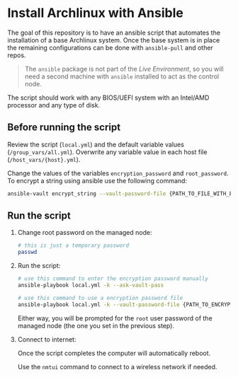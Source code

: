 # Install Archlinux with Ansible

The goal of this repository is to have an ansible script that automates the installation of a base Archlinux system. Once the base system is in place the remaining configurations can be done with `ansible-pull` and other repos.

> The `ansible` package is not part of the *Live Environment*, so you will need a second machine with `ansible` installed to act as the control node.

The script should work with any BIOS/UEFI system with an Intel/AMD processor and any type of disk.


## Before running the script

Review the script (`local.yml`) and the default variable values (`/group_vars/all.yml`). Overwrite any variable value in each host file (`/host_vars/{host}.yml`).

Change the values of the variables `encryption_password` and `root_password`. To encrypt a string using ansible use the following command:

```bash
ansible-vault encrypt_string --vault-password-file {PATH_TO_FILE_WITH_ENCRYPTION_PASSWORD} '{STRING_TO_ENCRYPT}' --name '{VARIABLE_NAME}' 
```


## Run the script

1. Change root password on the managed node:

    ```bash
    # this is just a temporary password
    passwd
    ```

2. Run the script:

    ```bash
    # use this command to enter the encryption password manually 
    ansible-playbook local.yml -k --ask-vault-pass

    # use this command to use a encryption password file
    ansible-playbook local.yml -k --vault-password-file {PATH_TO_ENCRYPTION_PASSWORD_FILE}
    ```

    Either way, you will be prompted for the `root` user password of the managed node (the one you set in the previous step).

3. Connect to internet:

    Once the script completes the computer will automatically reboot.

    Use the `nmtui` command to connect to a wireless network if needed.


